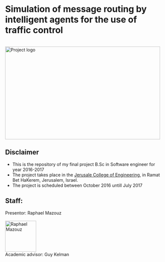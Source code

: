 # Simulation of message routing by intelligent agents for the use of traffic control
<br>
<img src="https://github.com/raphym/Simulation-of-routing-problem-with-intelligent-agents/blob/master/Pictures/image_readme.jpg?raw=true" alt="Project logo" width="500" height="300">


## Disclaimer
* This is the repository of my final project B.Sc in Software engineer for year 2016-2017
* The project takes place in the [Jerusale College of Engineering](www.jce.ac.il), in Ramat Bet HaKerem, Jerusalem, Israel.
* The project is scheduled between October 2016 untill July 2017 

## Staff:
Presentor: Raphael Mazouz<br><br>
<a href="https://github.com/raphym">
<img src="https://avatars2.githubusercontent.com/u/17546494?v=3&s=460" alt="Raphael Mazouz" width="100" height="100"></a>
<br>Academic advisor: Guy Kelman

